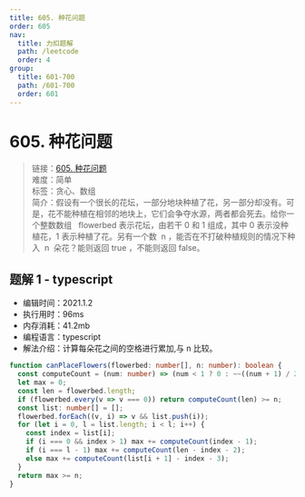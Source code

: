 ```yaml
---
title: 605. 种花问题
order: 605
nav:
  title: 力扣题解
  path: /leetcode
  order: 4
group:
  title: 601-700
  path: /601-700
  order: 601
---
```


# 605. 种花问题

> 链接：[605. 种花问题](https://leetcode-cn.com/problems/can-place-flowers/)  
> 难度：简单  
> 标签：贪心、数组  
> 简介：假设有一个很长的花坛，一部分地块种植了花，另一部分却没有。可是，花不能种植在相邻的地块上，它们会争夺水源，两者都会死去。给你一个整数数组   flowerbed 表示花坛，由若干 0 和 1 组成，其中 0 表示没种植花，1 表示种植了花。另有一个数  n ，能否在不打破种植规则的情况下种入  n  朵花？能则返回 true ，不能则返回 false。

## 题解 1 - typescript

- 编辑时间：2021.1.2
- 执行用时：96ms
- 内存消耗：41.2mb
- 编程语言：typescript
- 解法介绍：计算每朵花之间的空格进行累加,与 n 比较。

```typescript
function canPlaceFlowers(flowerbed: number[], n: number): boolean {
  const computeCount = (num: number) => (num < 1 ? 0 : ~~((num + 1) / 2));
  let max = 0;
  const len = flowerbed.length;
  if (flowerbed.every(v => v === 0)) return computeCount(len) >= n;
  const list: number[] = [];
  flowerbed.forEach((v, i) => v && list.push(i));
  for (let i = 0, l = list.length; i < l; i++) {
    const index = list[i];
    if (i === 0 && index > 1) max += computeCount(index - 1);
    if (i === l - 1) max += computeCount(len - index - 2);
    else max += computeCount(list[i + 1] - index - 3);
  }
  return max >= n;
}
```

